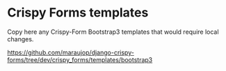 # Crispy Forms templates

Copy here any Crispy-Form Bootstrap3 templates that would require local changes.

  https://github.com/maraujop/django-crispy-forms/tree/dev/crispy_forms/templates/bootstrap3
